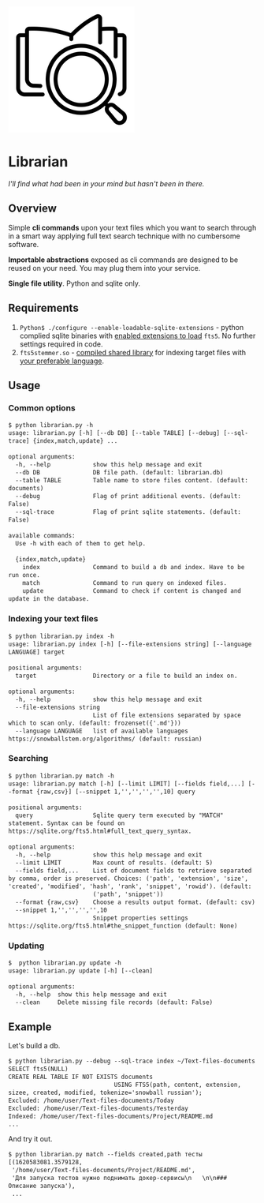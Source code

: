 ![](icon.png)

# Librarian

*I'll find what had been in your mind but hasn't been in there.*

## Overview

Simple **cli commands** upon your text files which you want to search through in a smart way applying full text search technique with no cumbersome software.

**Importable abstractions** exposed as cli commands are designed to be reused on your need. You may plug them into your service.

**Single file utility**. Python and sqlite only.

## Requirements

1. `Python$ ./configure --enable-loadable-sqlite-extensions` - python complied sqlite binaries with [enabled extensions to load](https://docs.python.org/3/library/sqlite3.html#f1) `fts5`. No further settings required in code.
2. `fts5stemmer.so` - [compiled shared library](https://github.com/abiliojr/fts5-snowball) for indexing target files with [your preferable language](https://snowballstem.org/algorithms/). 

## Usage

### Common options

```shell
$ python librarian.py -h
usage: librarian.py [-h] [--db DB] [--table TABLE] [--debug] [--sql-trace] {index,match,update} ...

optional arguments:
  -h, --help            show this help message and exit
  --db DB               DB file path. (default: librarian.db)
  --table TABLE         Table name to store files content. (default: documents)
  --debug               Flag of print additional events. (default: False)
  --sql-trace           Flag of print sqlite statements. (default: False)

available commands:
  Use -h with each of them to get help.

  {index,match,update}
    index               Command to build a db and index. Have to be run once.
    match               Command to run query on indexed files.
    update              Command to check if content is changed and update in the database.
```

### Indexing your text files

```shell
$ python librarian.py index -h
usage: librarian.py index [-h] [--file-extensions string] [--language LANGUAGE] target

positional arguments:
  target                Directory or a file to build an index on.

optional arguments:
  -h, --help            show this help message and exit
  --file-extensions string
                        List of file extensions separated by space which to scan only. (default: frozenset({'.md'}))
  --language LANGUAGE   list of available languages https://snowballstem.org/algorithms/ (default: russian)

```

### Searching

```shell
$ python librarian.py match -h
usage: librarian.py match [-h] [--limit LIMIT] [--fields field,...] [--format {raw,csv}] [--snippet 1,'','','','',10] query

positional arguments:
  query                 Sqlite query term executed by "MATCH" statement. Syntax can be found on https://sqlite.org/fts5.html#full_text_query_syntax.

optional arguments:
  -h, --help            show this help message and exit
  --limit LIMIT         Max count of results. (default: 5)
  --fields field,...    List of document fields to retrieve separated by comma, order is preserved. Choices: ('path', 'extension', 'size', 'created', 'modified', 'hash', 'rank', 'snippet', 'rowid'). (default:
                        ('path', 'snippet'))
  --format {raw,csv}    Choose a results output format. (default: csv)
  --snippet 1,'','','','',10
                        Snippet properties settings https://sqlite.org/fts5.html#the_snippet_function (default: None)
```

### Updating

```shell
$  python librarian.py update -h
usage: librarian.py update [-h] [--clean]

optional arguments:
  -h, --help  show this help message and exit
  --clean     Delete missing file records (default: False)
```



## Example

Let's build a db.

```shell
$ python librarian.py --debug --sql-trace index ~/Text-files-documents
SELECT fts5(NULL)
CREATE REAL TABLE IF NOT EXISTS documents 
                              USING FTS5(path, content, extension, sizee, created, modified, tokenize='snowball russian');
Excluded: /home/user/Text-files-documents/Today
Excluded: /home/user/Text-files-documents/Yesterday
Indexed: /home/user/Text-files-documents/Project/README.md
...
```

And try it out.

```shell
$ python librarian.py match --fields created,path тесты
[(1620583081.3579128,
 '/home/user/Text-files-documents/Project/README.md',
 'Для запуска тестов нужно поднимать докер-сервисы\n   \n\n### Описание запуска'),
 ...
```

